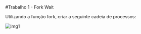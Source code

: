#Trabalho 1 - Fork Wait

Utilizando a função fork, criar a seguinte cadeia de processos:

![img1](https://ibb.co/Cm59KV0)

